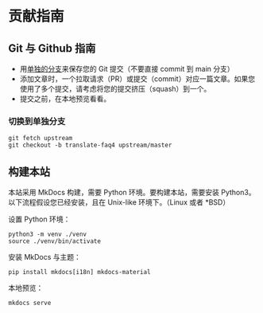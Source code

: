 # 贡献指南

## Git 与 Github 指南

* 用[单独的分支](#切换到单独分支)来保存您的 Git 提交（不要直接 commit 到 main 分支） 
* 添加文章时，一个拉取请求（PR）或提交（commit）对应一篇文章。如果您使用了多个提交，请考虑将您的提交挤压（squash）到一个。
* 提交之前，在本地预览看看。

### 切换到单独分支

```
git fetch upstream
git checkout -b translate-faq4 upstream/master
```

## 构建本站

本站采用 MkDocs 构建，需要 Python 环境。要构建本站，需要安装 Python3。以下流程假设您已经安装，且在 Unix-like 环境下。（Linux 或者 *BSD）

设置 Python 环境：

```
python3 -m venv ./venv 
source ./venv/bin/activate
```

安装 MkDocs 与主题：

```
pip install mkdocs[i18n] mkdocs-material
```

本地预览：

```
mkdocs serve
```

